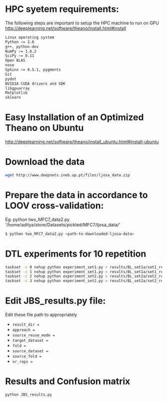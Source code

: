 # HPC syetem requirements:
The following steps are important to setup the HPC machine to run on GPU
http://deeplearning.net/software/theano/install.html#install
```sh
Linux operating system
Python >= 2.6
g++, python-dev
NumPy >= 1.6.2
SciPy >= 0.11
Open BLAS
nose
Sphinx >= 0.5.1, pygments
Git
pydot
NVIDIA CUDA drivers and SDK
libgpuarray
Matplotlib
sklearn
```

# Easy Installation of an Optimized Theano on Ubuntu 
http://deeplearning.net/software/theano/install_ubuntu.html#install-ubuntu

# Download the data
```sh
wget http://www.deepnets.ineb.up.pt/files/ljosa_data.zip
```

# Prepare the data in accordance to LOOV cross-validation:
Eg: python two_MFC7_data2.py '/home/aditya/store/Datasets/pickled/MFC7/ljosa_data/'
```sh
$ python two_MFC7_data2.py <path-to-downloaded-ljosa-data>
```

# DTL experiments for 10 repetition
```sh
taskset -c 0 nohup python experiment_set1.py > results/BL_set1a/set1_rep1_5.txt 2>&1 &
taskset -c 1 nohup python experiment_set1.py > results/BL_set1a/set1_rep6_10.txt 2>&1 &
taskset -c 2 nohup python experiment_set2.py > results/BL_set2a/set2_rep1_5.txt 2>&1 &
taskset -c 3 nohup python experiment_set2.py > results/BL_set2a/set2_rep6_10.txt 2>&1 &
```

# Edit JBS_results.py file:
Edit these file path to appropriately
* `result_dir = ` <path-of-the-stored-result>
* `approach = `
* `source_reuse_mode = `
* `target_dataset = `
* `fold = `
* `source_dataset = `
* `source_fold = `
* `nr_reps = `

# Results and Confusion matrix
```sh
python JBS_results.py
```
